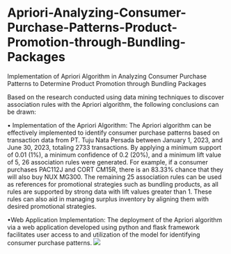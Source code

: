 # Apriori-Analyzing-Consumer-Purchase-Patterns-Product-Promotion-through-Bundling-Packages
 Implementation of Apriori Algorithm in Analyzing Consumer Purchase Patterns to Determine Product Promotion through Bundling Packages

Based on the research conducted using data mining techniques to discover association rules with the Apriori algorithm, the following conclusions can be drawn:

• Implementation of the Apriori Algorithm: The Apriori algorithm can be effectively implemented to identify consumer purchase patterns based on transaction data from PT. Tuju Nata Persada between January 1, 2023, and June 30, 2023, totaling 2733 transactions. By applying a minimum support of 0.01 (1%), a minimum confidence of 0.2 (20%), and a minimum lift value of 5, 26 association rules were generated. For example, if a consumer purchases PAC112J and CORT CM15R, there is an 83.33% chance that they will also buy NUX MG300. The remaining 25 association rules can be used as references for promotional strategies such as bundling products, as all rules are supported by strong data with lift values greater than 1. These rules can also aid in managing surplus inventory by aligning them with desired promotional strategies.

•Web Application Implementation: The deployment of the Apriori algorithm via a web application developed using python and flask framework facilitates user access to and utilization of the model for identifying consumer purchase patterns.
<img src="https://github.com/rizdkymaul/Apriori-Analyzing-Consumer-Purchase-Patterns-Product-Promotion-through-Bundling-Packages/tree/main/static/images/tampilan_utama_website.png">
